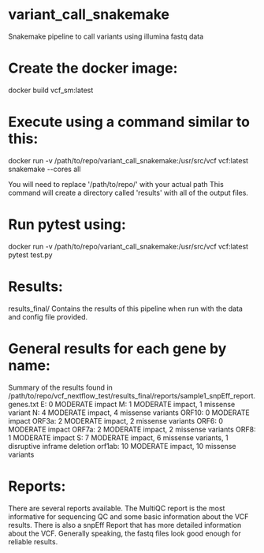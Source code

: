 # variant_call_snakemake
Snakemake pipeline to call variants using illumina fastq data

# Create the docker image:
docker build vcf_sm:latest

# Execute using a command similar to this:
docker run -v /path/to/repo/variant_call_snakemake:/usr/src/vcf vcf:latest snakemake --cores all

You will need to replace '/path/to/repo/' with your actual path
This command will create a directory called 'results' with all of the output files.

# Run pytest using:
docker run -v /path/to/repo/variant_call_snakemake:/usr/src/vcf vcf:latest pytest test.py

# Results:
results_final/ Contains the results of this pipeline when run with the data and config file provided. 

# General results for each gene by name:
Summary of the results found in /path/to/repo/vcf_nextflow_test/results_final/reports/sample1_snpEff_report.genes.txt
E: 0 MODERATE impact
M: 1 MODERATE impact, 1 missense variant
N: 4 MODERATE impact, 4 missense variants
ORF10: 0 MODERATE impact
ORF3a: 2 MODERATE impact, 2 missense variants
ORF6: 0 MODERATE impact
ORF7a: 2 MODERATE impact, 2 missense variants
ORF8: 1 MODERATE impact
S: 7 MODERATE impact, 6 missense variants, 1 disruptive inframe deletion
orf1ab: 10 MODERATE impact, 10 missense variants

# Reports:
There are several reports available. The MultiQC report is the most informative for sequencing QC and some basic information about the VCF results. There is also a snpEff Report that has more detailed information about the VCF. Generally speaking, the fastq files look good enough for reliable results. 